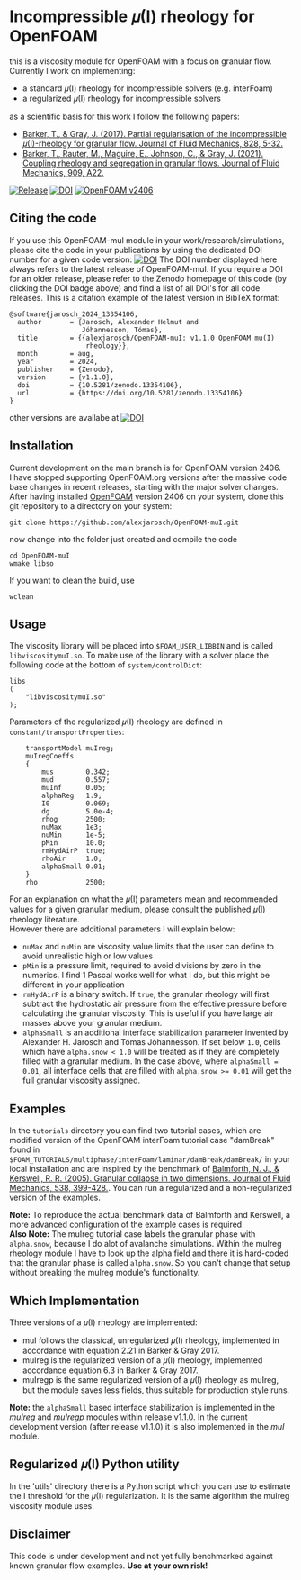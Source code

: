 # Incompressible 𝜇(I) rheology for OpenFOAM

this is a viscosity module for OpenFOAM with a focus on granular flow.
Currently I work on implementing:

* a standard 𝜇(I) rheology for incompressible solvers (e.g. interFoam)
* a regularized 𝜇(I) rheology for incompressible solvers

as a scientific basis for this work I follow the following papers:

* [Barker, T., & Gray, J. (2017). Partial regularisation of the incompressible 𝜇(I)-rheology for granular flow. Journal of Fluid Mechanics, 828, 5-32.](https://doi.org/10.1017/jfm.2017.428)
* [Barker, T., Rauter, M., Maguire, E., Johnson, C., & Gray, J. (2021). Coupling rheology and segregation in granular flows. Journal of Fluid Mechanics, 909, A22.](https://doi.org/10.1017/jfm.2020.973)


[![Release](https://img.shields.io/badge/release-1.1.0-blue.svg)](https://github.com/alexjarosch/OpenFOAM-muI)
[![DOI](https://zenodo.org/badge/DOI/10.5281/zenodo.13354106.svg)](https://doi.org/10.5281/zenodo.13354106)
[![OpenFOAM v2406](https://img.shields.io/badge/OpenFOAM-v2406-brightgreen)](https://openfoam.com/)


## Citing the code

If you use this OpenFOAM-muI module in your work/research/simulations, please cite the code in your publications by using the dedicated DOI number for a given code version: [![DOI](https://zenodo.org/badge/DOI/10.5281/zenodo.13354106.svg)](https://doi.org/10.5281/zenodo.13354106)
The DOI number displayed here always refers to the latest release of OpenFOAM-muI. If you require a DOI for an older release, please refer to the Zenodo homepage of this code (by clicking the DOI badge above) and find a list of all DOI's for all code releases.
This is a citation example of the latest version in BibTeX format:
```
@software{jarosch_2024_13354106,
  author       = {Jarosch, Alexander Helmut and
                  Jóhannesson, Tómas},
  title        = {{alexjarosch/OpenFOAM-muI: v1.1.0 OpenFOAM mu(I) 
                   rheology}},
  month        = aug,
  year         = 2024,
  publisher    = {Zenodo},
  version      = {v1.1.0},
  doi          = {10.5281/zenodo.13354106},
  url          = {https://doi.org/10.5281/zenodo.13354106}
}
```
other versions are availabe at [![DOI](https://zenodo.org/badge/DOI/10.5281/zenodo.13354106.svg)](https://doi.org/10.5281/zenodo.13354106)


## Installation

Current development on the main branch is for OpenFOAM version 2406.  
I have stopped supporting OpenFOAM.org versions after the massive code base changes in recent releases, starting with the major solver changes.  
After having installed [OpenFOAM](https://openfoam.com) version 2406 on your system, clone this git repository to a directory on your system:

```
git clone https://github.com/alexjarosch/OpenFOAM-muI.git
```
now change into the folder just created and compile the code

```
cd OpenFOAM-muI
wmake libso
```
If you want to clean the build, use
```
wclean
```

## Usage

The viscosity library will be placed into `$FOAM_USER_LIBBIN` and is called `libviscositymuI.so`.
To make use of the library with a solver place the following code at the bottom of `system/controlDict`:
```
libs
(
    "libviscositymuI.so"
);
```

Parameters of the regularized 𝜇(I) rheology are defined in `constant/transportProperties`:
```
    transportModel muIreg;
    muIregCoeffs
    {
        mus        0.342;
        mud        0.557;
        muInf      0.05;
        alphaReg   1.9;
        I0         0.069;
        dg         5.0e-4;
        rhog       2500;
        nuMax      1e3;
        nuMin      1e-5;
        pMin       10.0;
        rmHydAirP  true;
        rhoAir     1.0;
        alphaSmall 0.01;
    }
    rho            2500;
```

For an explanation on what the 𝜇(I) parameters mean and recommended values for a given granular medium, please consult the published 𝜇(I) rheology literature.  
However there are additional parameters I will explain below:  
- `nuMax` and `nuMin` are viscosity value limits that the user can define to avoid unrealistic high or low values
- `pMin` is a pressure limit, required to avoid divisions by zero in the numerics. I find 1 Pascal works well for what I do, but this might be different in your application
- `rmHydAirP` is a binary switch. If `true`, the granular rheology will first subtract the hydrostatic air pressure from the effective pressure before calculating the granular viscosity. This is useful if you have large air masses above your granular medium.
- `alphaSmall` is an additional interface stabilization parameter invented by Alexander H. Jarosch and Tómas Jóhannesson. If set below `1.0`, cells which have `alpha.snow < 1.0` will be treated as if they are completely filled with a granular medium. In the case above, where `alphaSmall = 0.01`, all interface cells that are filled with `alpha.snow >= 0.01` will get the full granular viscosity assigned.

## Examples

In the `tutorials` directory you can find two tutorial cases, which are modified version of the OpenFOAM interFoam tutorial case "damBreak" found in `$FOAM_TUTORIALS/multiphase/interFoam/laminar/damBreak/damBreak/` in your local installation and are inspired by the benchmark of [Balmforth, N. J., & Kerswell, R. R. (2005). Granular collapse in two dimensions. Journal of Fluid Mechanics, 538, 399-428.](https://doi.org/10.1017/S0022112005005537). You can run a regularized and a non-regularized version of the examples.

**Note:** To reproduce the actual benchmark data of Balmforth and Kerswell, a more advanced configuration of the example cases is required.  
**Also Note:** The muIreg tutorial case labels the granular phase with `alpha.snow`, because I do alot of avalanche simulations. Within the muIreg rheology module I have to look up the alpha field and there it is hard-coded that the granular phase is called `alpha.snow`. So you can't change that setup without breaking the muIreg module's functionality.

## Which Implementation

Three versions of a 𝜇(I) rheology are implemented:
* muI follows the classical, unregularized 𝜇(I) rheology, implemented in accordance with equation 2.21 in Barker & Gray 2017.
* muIreg is the regularized version of a 𝜇(I) rheology, implemented accordance equation 6.3 in Barker & Gray 2017.
* muIregp is the same regularized version of a 𝜇(I) rheology as muIreg, but the module saves less fields, thus suitable for production style runs.

**Note:** the `alphaSmall` based interface stabilization is implemented in the *muIreg* and *muIregp* modules within release v1.1.0. In the current development version (after release v1.1.0) it is also implemented in the *muI* module.

## Regularized 𝜇(I) Python utility

In the 'utils' directory there is a Python script which you can use to estimate the I threshold for the 𝜇(I) regularization. It is the same algorithm the muIreg viscosity module uses.

## Disclaimer

This code is under development and not yet fully benchmarked against known granular flow examples. **Use at your own risk!**
